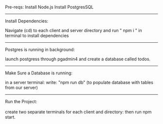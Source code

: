 Pre-reqs:
Install Node.js
Install PostgresSQL

<hr> </hr>

Install Dependencies:

Navigate (cd) to each client and server directory and run " npm i " in terminal to install dependencies

<hr> </hr>

Postgres is running in background:

launch postgress through pgadmin4 and create a database called todos.
<hr> </hr>

Make Sure a Database is running:

in a server terminal: write: "npm run db" (to populate database with tables from our server)
<hr> </hr>

Run the Project:
<br> </br>
create two separate terminals for each client and directory: then run npm start.
